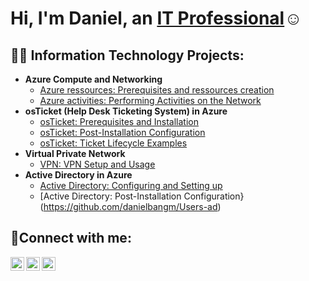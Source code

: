 <h1>Hi, I'm Daniel, an <a href="https://linkedin.com/in/dmankong">IT Professional</a>☺</h1>

<h2>👨‍💻 Information Technology Projects:</h2>

- <b>Azure Compute and Networking</b>
  - [Azure ressources: Prerequisites and ressources creation](https://github.com/danielbangm/azure-ressources)
  - [Azure activities: Performing Activities on the Network](https://github.com/danielbangm/azure-network)
- <b>osTicket (Help Desk Ticketing System) in Azure</b>
  - [osTicket: Prerequisites and Installation](https://github.com/danielbangm/osticket-prereqs)
  - [osTicket: Post-Installation Configuration](https://github.com/danielbangm/post-install-config)
  - [osTicket: Ticket Lifecycle Examples](https://github.com/danielbangm/ticket-lifecycle)
- <b>Virtual Private Network</b>
  - [VPN: VPN Setup and Usage](https://github.com/danielbangm/VPN-ProtonVPN)
- <b>Active Directory in Azure</b>
  - [Active Directory: Configuring and Setting up](https://github.com/danielbangm/configure-ad)
  - [Active Directory: Post-Installation Configuration}(https://github.com/danielbangm/Users-ad)

<h2>🤳Connect with me:</h2>

[<img align="left" alt="Josh | Twitter" width="22px" src="https://cdn.jsdelivr.net/npm/simple-icons@v3/icons/twitter.svg" />][twitter]
[<img align="left" alt="Josh | LinkedIn" width="22px" src="https://cdn.jsdelivr.net/npm/simple-icons@v3/icons/linkedin.svg" />][linkedin]
[<img align="left" alt="Josh | Instagram" width="22px" src="https://cdn.jsdelivr.net/npm/simple-icons@v3/icons/instagram.svg" />][instagram]

[twitter]: https://twitter.com/HenzTechnology
[instagram]: https://www.instagram.com/DanielBM
[linkedin]: https://linkedin.com/in/dmankong
